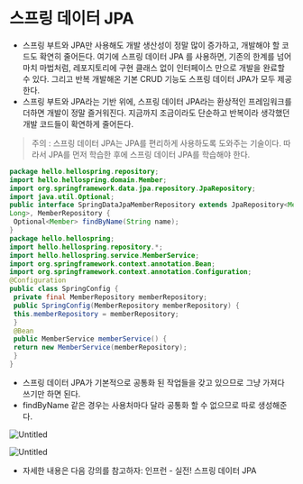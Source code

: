 # 스프링 데이터 JPA

- 스프링 부트와 JPA만 사용해도 개발 생산성이 정말 많이 증가하고, 개발해야 할 코드도 확연히 줄어든다. 여기에 스프링 데이터 JPA 를 사용하면, 기존의 한계를 넘어 마치 마법처럼, 레포지토리에 구현 클래스 없이 인터페이스 만으로 개발을 완료할 수 있다. 그리고 반복 개발해온 기본 CRUD 기능도 스프링 데이터 JPA가 모두 제공한다.
- 스프링 부트와 JPA라는 기반 위에, 스프링 데이터 JPA라는 환상적인 프레임워크를 더하면 개발이 정말 즐거워진다. 지금까지 조금이라도 단순하고 반복이라 생각했던 개발 코드들이 확연하게 줄어든다.

> 주의 : 스프링 데이터 JPA는 JPA를 편리하게 사용하도록 도와주는 기술이다. 따라서 JPA를 먼저 학습한 후에 스프링 데이터 JPA를 학습해야 한다.

```java
package hello.hellospring.repository;
import hello.hellospring.domain.Member;
import org.springframework.data.jpa.repository.JpaRepository;
import java.util.Optional;
public interface SpringDataJpaMemberRepository extends JpaRepository<Member,
Long>, MemberRepository {
 Optional<Member> findByName(String name);
}
package hello.hellospring;
import hello.hellospring.repository.*;
import hello.hellospring.service.MemberService;
import org.springframework.context.annotation.Bean;
import org.springframework.context.annotation.Configuration;
@Configuration
public class SpringConfig {
 private final MemberRepository memberRepository;
 public SpringConfig(MemberRepository memberRepository) {
 this.memberRepository = memberRepository;
 }
 @Bean
 public MemberService memberService() {
 return new MemberService(memberRepository);
 }
}
```

- 스프링 데이터 JPA가 기본적으로 공통화 된 작업들을 갖고 있으므로 그냥 가져다 쓰기만 하면 된다.
- findByName 같은 경우는 사용처마다 달라 공통화 할 수 없으므로 따로 생성해준다.

![Untitled](https://s3-us-west-2.amazonaws.com/secure.notion-static.com/9c642bff-acc5-472b-892c-3ae1cfc97e13/Untitled.png)

![Untitled](https://s3-us-west-2.amazonaws.com/secure.notion-static.com/aeb74820-b47b-4140-95e6-0eae2be249da/Untitled.png)

- 자세한 내용은 다음 강의를 참고하자: 인프런 - 실전! 스프링 데이터 JPA